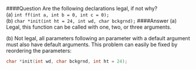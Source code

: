 ####Question
Are the following declarations legal, if not why?  
(a) `int ff(int a, int b = 0, int c = 0);`  
(b) `char *init(int ht = 24, int wd, char bckgrnd);`
####Answer
(a) Legal, this function can be called with one, two, or three arguments.  

(b) Not legal, all parameters following an parameter with a default argument must also have default arguments. This problem can easily be fixed by reordering the parameters:
```cpp
char *init(int wd, char bckgrnd, int ht = 24);
```
